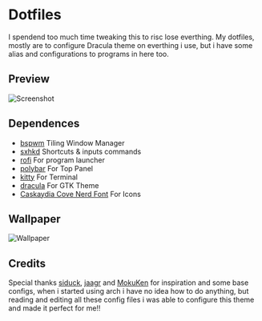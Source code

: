 # Dotfiles

I spendend too much time tweaking this to risc lose everthing.
My dotfiles, mostly are to configure Dracula theme on everthing i use, but i have some alias and configurations to programs in here too.

## Preview

![Screenshot](https://raw.githubusercontent.com/Krymancer/dotfiles/main/.github/screenshot.png)

## Dependences

- [bspwm](https://github.com/baskerville/bspwm) Tiling Window Manager
- [sxhkd](https://github.com/baskerville/sxhkd) Shortcuts & inputs commands
- [rofi](https://github.com/davatorium/rofi) For program launcher
- [polybar](https://github.com/polybar/polybar) For Top Panel
- [kitty](https://sw.kovidgoyal.net/kitty/) For Terminal
- [dracula](https://github.com/dracula/gtk) For GTK Theme
- [Caskaydia Cove Nerd Font](https://github.com/ryanoasis/nerd-fonts) For Icons 

## Wallpaper
![Wallpaper](https://imgur.com/a/kICEhTP)

## Credits

Special thanks [siduck](https://github.com/siduck/dotfiles), [jaagr](https://github.com/jaagr/dots) and [MokuKen](https://github.com/MokuKen/DOTS) for inspiration and some base configs, when i started using arch i have no idea how to do anything, but reading and editing all these config files i was able to configure this theme and made it perfect for me!!
	 
